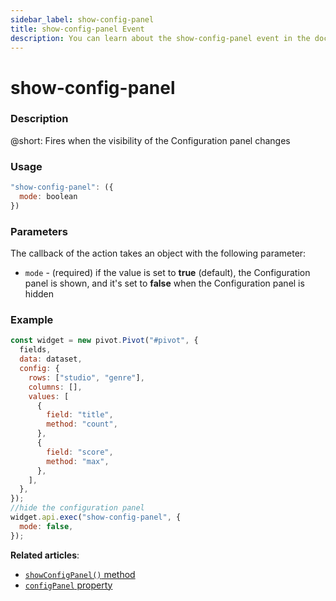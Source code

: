 ```yaml
---
sidebar_label: show-config-panel
title: show-config-panel Event
description: You can learn about the show-config-panel event in the documentation of the DHTMLX JavaScript Pivot library. Browse developer guides and API reference, try out code examples and live demos, and download a free 30-day evaluation version of DHTMLX Pivot.
---
```


# show-config-panel

### Description

@short: Fires when the visibility of the Configuration panel changes

### Usage

~~~jsx {}
"show-config-panel": ({
  mode: boolean 
}) 
~~~

### Parameters

The callback of the action takes an object with the following parameter:

- `mode` - (required) if the value is set to **true** (default), the Configuration panel is shown, and it's set to **false** when the Configuration panel is hidden

### Example

~~~jsx {19-22}
const widget = new pivot.Pivot("#pivot", {
  fields,
  data: dataset,
  config: {
    rows: ["studio", "genre"],
    columns: [],
    values: [
      {
        field: "title",
        method: "count",
      },
      {
        field: "score",
        method: "max",
      },
    ],
  },
});
//hide the configuration panel
widget.api.exec("show-config-panel", {
  mode: false,
});
~~~

**Related articles**: 
- [`showConfigPanel()` method](/api/methods/showconfigpanel-method)
- [`configPanel` property](/api/config/configpanel-property)